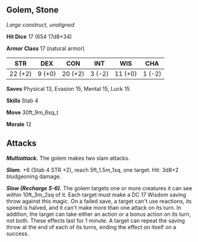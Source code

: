 ## Golem, Stone

*Large construct, unaligned*

**Hit Dice** 17 (654 17d8+34)

**Armor Class** 17 (natural armor)

| STR     | DEX     | CON     | INT     | WIS     | CHA     |
|---------|---------|---------|---------|---------|---------|
| 22 (+2) |  9 (+0) | 20 (+2) |  3 (-2) | 11 (+0) |  1 (-2) |

**Saves** Physical 13, Evasion 15, Mental 15, Luck 15

**Skills** Stab 4

**Move** 30ft_9m_6sq_t

**Morale** 12

## Attacks

***Multiattack.*** The golem makes two slam attacks.

***Slam.*** +6 (Stab 4 STR +2), reach 5ft_1.5m_1sq, one target. Hit: 3d8+2 bludgeoning damage.

***Slow (Recharge 5-6).*** The golem targets one or more creatures it can see within 10ft_3m_2sq of it. Each target must make a DC 17 Wisdom saving throw against this magic. On a failed save, a target can't use reactions, its speed is halved, and it can't make more than one attack on its turn. In addition, the target can take either an action or a bonus action on its turn, not both. These effects last for 1 minute. A target can repeat the saving throw at the end of each of its turns, ending the effect on itself on a success.


